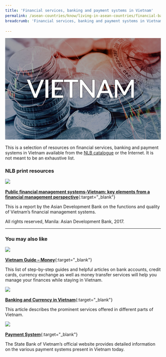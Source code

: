```yaml
---
title: 'Financial services, banking and payment systems in Vietnam'
permalink: /asean-countries/know/living-in-asean-countries/financial-banking-payment-in-vietnam/
breadcrumb: 'Financial services, banking and payment systems in Vietnam'

---
```



<img src="/images/asean-living/ASEAN-Vietnam-Banking.jpg" alt="Vietnam banking banner" style="width:800px;" />

This is a selection of resources on financial services, banking and payment systems in Vietnam available from the [NLB catalogue](http://catalogue.nlb.gov.sg/) or the Internet.  It is not meant to be an exhaustive list.

### **NLB print resources**

<img src="/images/book-covers/Public-financial-management-systems-Vietnam.jpg" style="width:150px;" />

[**Public financial management systems-Vietnam: key elements from a financial management perspective**](http://eservice.nlb.gov.sg/item_holding.aspx?bid=202985908){:target="_blank"}

This is a report by the Asian Development Bank on the functions and quality of Vietnam’s financial management systems.

All rights reserved, Manila: Asian Development Bank, 2017.

---

### **You may also like**

<img src="/images/resources/Article 2.jpg" style="width:180px;" />

[**Vietnam Guide – Money**](https://www.justlanded.com/english/Vietnam/Money){:target="_blank"}

This list of step-by-step guides and helpful articles on bank accounts, credit cards, currency exchange as well as money transfer services will help you manage your finances while staying in Vietnam.

<img src="/images/resources/Article 4.jpg" style="width:180px;" />

[**Banking and Currency in Vietnam**](http://www.saigontoursvietnam.com/Guide/Saigon-Travel-Guide/banking-and-currency-in-vietnam/){:target="_blank"}

This article describes the prominent services offered in different parts of Vietnam.

<img src="/images/resources/Article 1.jpg" style="width:180px;" />

[**Payment System**](https://www.sbv.gov.vn/webcenter/portal/en/home/sbv/paytreasury/paysystem?_afrLoop=442893587637000#%40%3F_afrLoop%3D442893587637000%26centerWidth%3D80%2525%26leftWidth%3D20%2525%26rightWidth%3D0%2525%26showFooter%3Dfalse%26showHeader%3Dfalse%26_adf.ctrl-state%3Dvjrp2r6q_4){:target="_blank"}

The State Bank of Vietnam’s official website provides detailed information on the various payment systems present in Vietnam today.